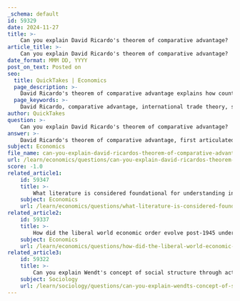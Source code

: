 ```yaml
---
_schema: default
id: 59329
date: 2024-11-27
title: >-
    Can you explain David Ricardo's theorem of comparative advantage?
article_title: >-
    Can you explain David Ricardo's theorem of comparative advantage?
date_format: MMM DD, YYYY
post_on_text: Posted on
seo:
  title: QuickTakes | Economics
  page_description: >-
    David Ricardo's theorem of comparative advantage explains how countries benefit from trade by specializing in goods they can produce at lower opportunity costs, promoting efficiency and economic growth.
  page_keywords: >-
    David Ricardo, comparative advantage, international trade theory, specialization, opportunity cost, free trade, globalization, economic efficiency, production, trade benefits, mutual benefits, criticisms
author: QuickTakes
question: >-
    Can you explain David Ricardo's theorem of comparative advantage?
answer: >-
    David Ricardo's theorem of comparative advantage, first articulated in his 1817 work "On the Principles of Political Economy and Taxation," is a foundational concept in international trade theory. The principle explains how countries can benefit from trade by specializing in the production of goods for which they have a comparative advantage, even if one country is more efficient in producing all goods compared to another.\n\nThe essence of comparative advantage lies in the idea that a country should produce and export goods that it can produce at a lower opportunity cost than other countries. This means that even if a country is less efficient in producing a particular good compared to another country, it can still benefit from trade by focusing on the goods it produces relatively more efficiently. \n\nFor example, consider two countries, Country A and Country B. Country A can produce both wine and cloth more efficiently than Country B. However, if Country A has a greater efficiency in producing wine compared to cloth, while Country B has a comparative advantage in cloth production (i.e., it sacrifices less in terms of wine production to produce cloth), both countries can benefit from trade. Country A should specialize in wine, and Country B should specialize in cloth, leading to increased overall production and consumption for both.\n\nThe theorem of comparative advantage is significant because it provides a rationale for free trade and globalization, suggesting that all parties can gain from cooperation and voluntary trade. It also highlights the importance of specialization and efficiency in production, which can lead to higher profits and improved economic outcomes.\n\nHowever, the theory is not without its criticisms. Some argue that it can perpetuate inequalities, particularly for developing countries that may be kept at a relative disadvantage. Additionally, it may lead to over-specialization, resource depletion, and poor working conditions in certain sectors.\n\nIn summary, Ricardo's theorem of comparative advantage is a crucial concept in understanding international trade dynamics, emphasizing that countries can achieve mutual benefits through specialization and trade, even when one country holds an absolute advantage in all goods.
subject: Economics
file_name: can-you-explain-david-ricardos-theorem-of-comparative-advantage.md
url: /learn/economics/questions/can-you-explain-david-ricardos-theorem-of-comparative-advantage
score: -1.0
related_article1:
    id: 59347
    title: >-
        What literature is considered foundational for understanding international political economy?
    subject: Economics
    url: /learn/economics/questions/what-literature-is-considered-foundational-for-understanding-international-political-economy
related_article2:
    id: 59337
    title: >-
        How did the liberal world economic order evolve post-1945 under hegemonic stability?
    subject: Economics
    url: /learn/economics/questions/how-did-the-liberal-world-economic-order-evolve-post1945-under-hegemonic-stability
related_article3:
    id: 59322
    title: >-
        Can you explain Wendt's concept of social structure through action?
    subject: Sociology
    url: /learn/sociology/questions/can-you-explain-wendts-concept-of-social-structure-through-action
---
```


&nbsp;